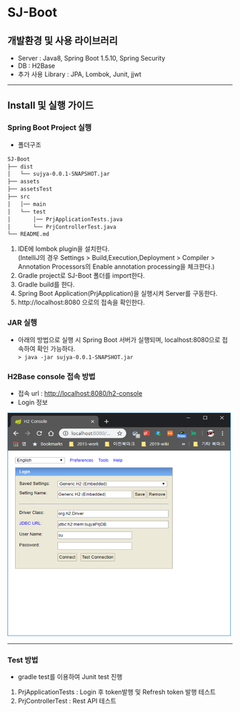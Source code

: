 # SJ-Boot

## 개발환경 및 사용 라이브러리
* Server : Java8, Spring Boot 1.5.10, Spring Security
* DB : H2Base
* 추가 사용 Library : JPA, Lombok, Junit, jjwt

-----

## Install 및 실행 가이드
### Spring Boot Project 실행
* 폴더구조<br/>
```bash
SJ-Boot
├── dist
│   └── sujya-0.0.1-SNAPSHOT.jar
├── assets
├── assetsTest
├── src
│   │── main
│   └── test
│       │── PrjApplicationTests.java
│       └── PrjControllerTest.java
└── README.md
```
1. IDE에 lombok plugin을 설치한다.<br/>
(IntelliJ의 경우 Settings > Build,Execution,Deployment > Compiler > Annotation Processors의 Enable annotation processing을 체크한다.)
2. Gradle project로 SJ-Boot 폴더를 import한다.
3. Gradle build를 한다.
4. Spring Boot Application(PrjApplication)을 실행시켜 Server를 구동한다.
5. http://localhost:8080 으로의 접속을 확인한다.

### JAR 실행
* 아래의 방법으로 실행 시 Spring Boot 서버가 실행되며, localhost:8080으로 접속하여 확인 가능하다.
<br/>``` > java -jar sujya-0.0.1-SNAPSHOT.jar ```

### H2Base console 접속 방법
* 접속 url : <http://localhost:8080/h2-console>
* Login 정보<br/>
<img src="/images/h2-console.PNG" width="500" height="500">

-----

### Test 방법
* gradle test를 이용하여 Junit test 진행
1. PrjApplicationTests
: Login 후 token발행 및 Refresh token 발행 테스트
2. PrjControllerTest
: Rest API 테스트
